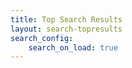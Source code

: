 ```yaml
---
title: Top Search Results
layout: search-topresults
search_config:
    search_on_load: true
---
```


